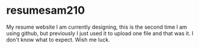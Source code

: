 # resumesam210
My resume website I am currently designing, this is the second time I am using github, but previously I just used it to upload one file and that was it. I don't know what to expect.
Wish me luck.
